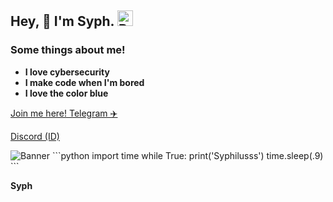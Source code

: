## Hey, 👋 I'm Syph. <img src="https://cdn.discordapp.com/attachments/1135539699826561067/1135539743321489499/IMG_7999.jpg" width=25 height=25 alt="Banner">

### Some things about me!
- __I love cybersecurity__
- __I make code when I'm bored__
- __I love the color blue__

[Join me here! Telegram ✈️](https://pastebin.com/raw/h3FwWcx7)

[Discord (ID)](https://pastebin.com/raw/nKzxtFX2)


<img src="https://i.giphy.com/media/WtaLybco6QwthfsJBS/giphy.webp" alt="Banner"> 
```python
import time
while True:
  print('Syphilusss')
time.sleep(.9)
```

__Syph__

